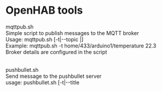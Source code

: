 # OpenHAB tools

mqttpub.sh<br>
  Simple script to publish messages to the MQTT broker<br>
  Usage: mqttpub.sh [-t|--topic <topic>|] <message><br>
  Example: mqttpub.sh -t home/433/arduino1/temperature 22.3<br>
  Broker details are configured in the script<br>
<br>

pushbullet.sh<br>
  Send message to the pushbullet server<br>
  usage: pushbullet.sh [-t|--title <title>|] <message<br>
  Example: ./pushbullet.sh -t Alarm "window broken"<br> 
<br>
                                                      
pushsql.sh<br>
  Insert data into sql database<br>
  Usage: pushsql.sh [-v|--verbose] [-H|--host <host>] [-u|--username <user>] [-p|--password [-d|--database <database>] <message><br>
  Example: ./pushsql.sh -H "localhost" 11.9 22.3 23 24 25 26 27 28
  
